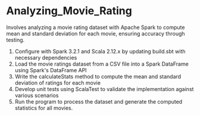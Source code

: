 # Analyzing_Movie_Rating
Involves analyzing a movie rating dataset with Apache Spark to compute mean and standard deviation for each movie, ensuring accuracy through testing.

1. Configure with Spark 3.2.1 and Scala 2.12.x by updating build.sbt with necessary dependencies
2. Load the movie ratings dataset from a CSV file into a Spark DataFrame using Spark's DataFrame API
3. Write the calculateStats method to compute the mean and standard deviation of ratings for each movie
4. Develop unit tests using ScalaTest to validate the implementation against various scenarios
5. Run the program to process the dataset and generate the computed statistics for all movies.
